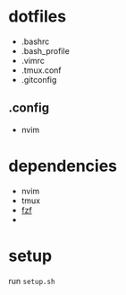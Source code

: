 # dotfiles

- .bashrc
- .bash_profile
- .vimrc
- .tmux.conf
- .gitconfig

## .config

- nvim

# dependencies

- nvim
- tmux
- [fzf](https://github.com/junegunn/fzf/)
- 

# setup

run `setup.sh`
